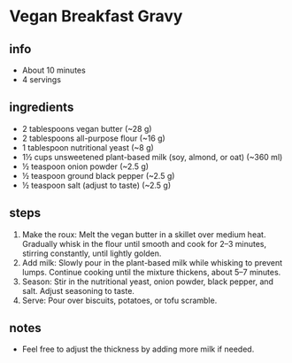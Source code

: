 # Vegan Breakfast Gravy

## info

- About 10 minutes
- 4 servings

## ingredients

- 2 tablespoons vegan butter (~28 g)
- 2 tablespoons all-purpose flour (~16 g)
- 1 tablespoon nutritional yeast (~8 g)
- 1½ cups unsweetened plant-based milk (soy, almond, or oat) (~360 ml)
- ½ teaspoon onion powder (~2.5 g)
- ½ teaspoon ground black pepper (~2.5 g)
- ½ teaspoon salt (adjust to taste) (~2.5 g)

## steps

1. Make the roux: Melt the vegan butter in a skillet over medium heat. Gradually whisk in the flour until smooth and cook for 2–3 minutes, stirring constantly, until lightly golden.
2. Add milk: Slowly pour in the plant-based milk while whisking to prevent lumps. Continue cooking until the mixture thickens, about 5–7 minutes.
3. Season: Stir in the nutritional yeast, onion powder, black pepper, and salt. Adjust seasoning to taste.
4. Serve: Pour over biscuits, potatoes, or tofu scramble.

## notes

- Feel free to adjust the thickness by adding more milk if needed.